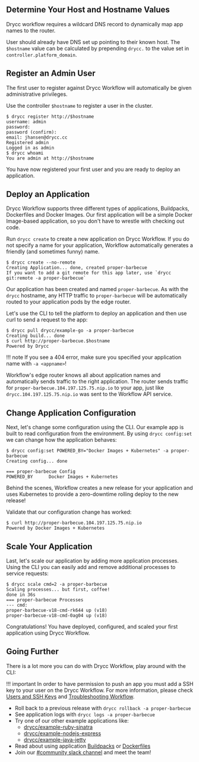 ## Determine Your Host and Hostname Values

Drycc workflow requires a wildcard DNS record to dynamically map app names to the router.

User should already have DNS set up pointing to their known host. The `$hostname` value can be calculated by prepending `drycc.` to the value set in `controller.platform_domain`.

## Register an Admin User

The first user to register against Drycc Workflow will automatically be given administrative privileges.

Use the controller `$hostname` to register a user in the cluster.

```
$ drycc register http://$hostname
username: admin
password:
password (confirm):
email: jhansen@drycc.cc
Registered admin
Logged in as admin
$ drycc whoami
You are admin at http://$hostname
```

You have now registered your first user and you are ready to deploy an application.

## Deploy an Application

Drycc Workflow supports three different types of applications, Buildpacks,
Dockerfiles and Docker Images. Our first application will be a simple Docker
Image-based application, so you don't have to wrestle with checking out code.

Run `drycc create` to create a new application on Drycc Workflow. If you do not
specify a name for your application, Workflow automatically generates a
friendly (and sometimes funny) name.

```
$ drycc create --no-remote
Creating Application... done, created proper-barbecue
If you want to add a git remote for this app later, use `drycc git:remote -a proper-barbecue`
```

Our application has been created and named `proper-barbecue`. As with the
`drycc` hostname, any HTTP traffic to `proper-barbecue` will be automatically
routed to your application pods by the edge router.

Let's use the CLI to tell the platform to deploy an application and then use curl to send a request to the app:

```
$ drycc pull drycc/example-go -a proper-barbecue
Creating build... done
$ curl http://proper-barbecue.$hostname
Powered by Drycc
```

!!! note
        If you see a 404 error, make sure you specified your application name with `-a <appname>`!

Workflow's edge router knows all about application names and automatically
sends traffic to the right application. The router sends traffic for
`proper-barbecue.104.197.125.75.nip.io` to your app, just like
`drycc.104.197.125.75.nip.io` was sent to the Workflow API service.

## Change Application Configuration

Next, let's change some configuration using the CLI. Our example app is built
to read configuration from the environment. By using `drycc config:set` we can
change how the application behaves:

```
$ drycc config:set POWERED_BY="Docker Images + Kubernetes" -a proper-barbecue
Creating config... done

=== proper-barbecue Config
POWERED_BY      Docker Images + Kubernetes
```

Behind the scenes, Workflow creates a new release for your application and uses
Kubernetes to provide a zero-downtime rolling deploy to the new release!

Validate that our configuration change has worked:

```
$ curl http://proper-barbecue.104.197.125.75.nip.io
Powered by Docker Images + Kubernetes
```

## Scale Your Application

Last, let's scale our application by adding more application processes. Using the CLI you can easily add and remove
additional processes to service requests:

```
$ drycc scale cmd=2 -a proper-barbecue
Scaling processes... but first, coffee!
done in 36s
=== proper-barbecue Processes
--- cmd:
proper-barbecue-v18-cmd-rk644 up (v18)
proper-barbecue-v18-cmd-0ag04 up (v18)
```

Congratulations! You have deployed, configured, and scaled your first application using Drycc Workflow.

## Going Further
There is a lot more you can do with Drycc Workflow, play around with the CLI:

!!! important
    In order to have permission to push an app you must add a SSH key to your user on the Drycc Workflow.
    For more information, please check [Users and SSH Keys](../users/ssh-keys/) and [Troubleshooting Workflow](../troubleshooting/).

* Roll back to a previous release with `drycc rollback -a proper-barbecue`
* See application logs with `drycc logs -a proper-barbecue`
* Try one of our other example applications like:
    * [drycc/example-ruby-sinatra](https://github.com/drycc/example-ruby-sinatra)
    * [drycc/example-nodejs-express](https://github.com/drycc/example-nodejs-express)
    * [drycc/example-java-jetty](https://github.com/drycc/example-java-jetty)
* Read about using application [Buildpacks](../applications/using-buildpacks) or [Dockerfiles](../applications/using-dockerfiles.md)
* Join our [#community slack channel](https://slack.drycc.cc) and meet the team!
